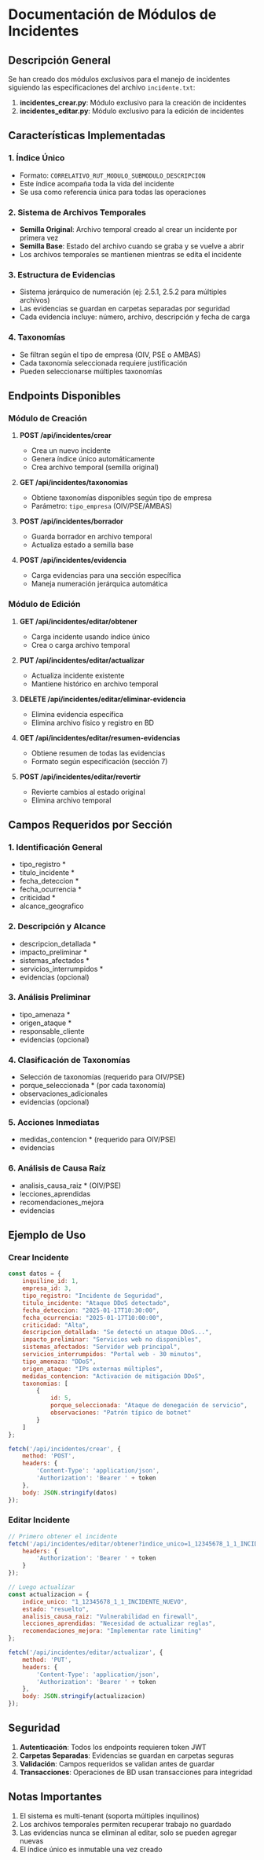 # Documentación de Módulos de Incidentes

## Descripción General

Se han creado dos módulos exclusivos para el manejo de incidentes siguiendo las especificaciones del archivo `incidente.txt`:

1. **incidentes_crear.py**: Módulo exclusivo para la creación de incidentes
2. **incidentes_editar.py**: Módulo exclusivo para la edición de incidentes

## Características Implementadas

### 1. Índice Único
- Formato: `CORRELATIVO_RUT_MODULO_SUBMODULO_DESCRIPCION`
- Este índice acompaña toda la vida del incidente
- Se usa como referencia única para todas las operaciones

### 2. Sistema de Archivos Temporales
- **Semilla Original**: Archivo temporal creado al crear un incidente por primera vez
- **Semilla Base**: Estado del archivo cuando se graba y se vuelve a abrir
- Los archivos temporales se mantienen mientras se edita el incidente

### 3. Estructura de Evidencias
- Sistema jerárquico de numeración (ej: 2.5.1, 2.5.2 para múltiples archivos)
- Las evidencias se guardan en carpetas separadas por seguridad
- Cada evidencia incluye: número, archivo, descripción y fecha de carga

### 4. Taxonomías
- Se filtran según el tipo de empresa (OIV, PSE o AMBAS)
- Cada taxonomía seleccionada requiere justificación
- Pueden seleccionarse múltiples taxonomías

## Endpoints Disponibles

### Módulo de Creación

1. **POST /api/incidentes/crear**
   - Crea un nuevo incidente
   - Genera índice único automáticamente
   - Crea archivo temporal (semilla original)

2. **GET /api/incidentes/taxonomias**
   - Obtiene taxonomías disponibles según tipo de empresa
   - Parámetro: `tipo_empresa` (OIV/PSE/AMBAS)

3. **POST /api/incidentes/borrador**
   - Guarda borrador en archivo temporal
   - Actualiza estado a semilla base

4. **POST /api/incidentes/evidencia**
   - Carga evidencias para una sección específica
   - Maneja numeración jerárquica automática

### Módulo de Edición

1. **GET /api/incidentes/editar/obtener**
   - Carga incidente usando índice único
   - Crea o carga archivo temporal

2. **PUT /api/incidentes/editar/actualizar**
   - Actualiza incidente existente
   - Mantiene histórico en archivo temporal

3. **DELETE /api/incidentes/editar/eliminar-evidencia**
   - Elimina evidencia específica
   - Elimina archivo físico y registro en BD

4. **GET /api/incidentes/editar/resumen-evidencias**
   - Obtiene resumen de todas las evidencias
   - Formato según especificación (sección 7)

5. **POST /api/incidentes/editar/revertir**
   - Revierte cambios al estado original
   - Elimina archivo temporal

## Campos Requeridos por Sección

### 1. Identificación General
- tipo_registro *
- titulo_incidente *
- fecha_deteccion *
- fecha_ocurrencia *
- criticidad *
- alcance_geografico

### 2. Descripción y Alcance
- descripcion_detallada *
- impacto_preliminar *
- sistemas_afectados *
- servicios_interrumpidos *
- evidencias (opcional)

### 3. Análisis Preliminar
- tipo_amenaza *
- origen_ataque *
- responsable_cliente
- evidencias (opcional)

### 4. Clasificación de Taxonomías
- Selección de taxonomías (requerido para OIV/PSE)
- porque_seleccionada * (por cada taxonomía)
- observaciones_adicionales
- evidencias (opcional)

### 5. Acciones Inmediatas
- medidas_contencion * (requerido para OIV/PSE)
- evidencias

### 6. Análisis de Causa Raíz
- analisis_causa_raiz * (OIV/PSE)
- lecciones_aprendidas
- recomendaciones_mejora
- evidencias

## Ejemplo de Uso

### Crear Incidente
```javascript
const datos = {
    inquilino_id: 1,
    empresa_id: 3,
    tipo_registro: "Incidente de Seguridad",
    titulo_incidente: "Ataque DDoS detectado",
    fecha_deteccion: "2025-01-17T10:30:00",
    fecha_ocurrencia: "2025-01-17T10:00:00",
    criticidad: "Alta",
    descripcion_detallada: "Se detectó un ataque DDoS...",
    impacto_preliminar: "Servicios web no disponibles",
    sistemas_afectados: "Servidor web principal",
    servicios_interrumpidos: "Portal web - 30 minutos",
    tipo_amenaza: "DDoS",
    origen_ataque: "IPs externas múltiples",
    medidas_contencion: "Activación de mitigación DDoS",
    taxonomias: [
        {
            id: 5,
            porque_seleccionada: "Ataque de denegación de servicio",
            observaciones: "Patrón típico de botnet"
        }
    ]
};

fetch('/api/incidentes/crear', {
    method: 'POST',
    headers: {
        'Content-Type': 'application/json',
        'Authorization': 'Bearer ' + token
    },
    body: JSON.stringify(datos)
});
```

### Editar Incidente
```javascript
// Primero obtener el incidente
fetch('/api/incidentes/editar/obtener?indice_unico=1_12345678_1_1_INCIDENTE_NUEVO', {
    headers: {
        'Authorization': 'Bearer ' + token
    }
});

// Luego actualizar
const actualizacion = {
    indice_unico: "1_12345678_1_1_INCIDENTE_NUEVO",
    estado: "resuelto",
    analisis_causa_raiz: "Vulnerabilidad en firewall",
    lecciones_aprendidas: "Necesidad de actualizar reglas",
    recomendaciones_mejora: "Implementar rate limiting"
};

fetch('/api/incidentes/editar/actualizar', {
    method: 'PUT',
    headers: {
        'Content-Type': 'application/json',
        'Authorization': 'Bearer ' + token
    },
    body: JSON.stringify(actualizacion)
});
```

## Seguridad

1. **Autenticación**: Todos los endpoints requieren token JWT
2. **Carpetas Separadas**: Evidencias se guardan en carpetas seguras
3. **Validación**: Campos requeridos se validan antes de guardar
4. **Transacciones**: Operaciones de BD usan transacciones para integridad

## Notas Importantes

1. El sistema es multi-tenant (soporta múltiples inquilinos)
2. Los archivos temporales permiten recuperar trabajo no guardado
3. Las evidencias nunca se eliminan al editar, solo se pueden agregar nuevas
4. El índice único es inmutable una vez creado
